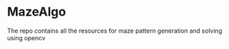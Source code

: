 # MazeAlgo

The repo contains all the resources for maze pattern generation and solving using opencv
